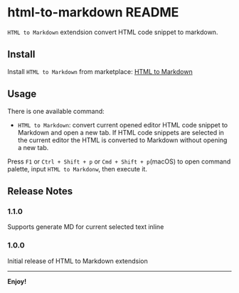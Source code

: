 # html-to-markdown README

`HTML to Markdown` extendsion convert HTML code snippet to markdown.

## Install

Install `HTML to Markdown` from marketplace: [HTML to Markdown](https://marketplace.visualstudio.com/items?itemName=YangtangWu.html-to-markdown)

## Usage

There is one available command:

- `HTML to Markdown`: convert current opened editor HTML code snippet to Markdown and open a new tab. If HTML code snippets are selected in the current editor the HTML is converted to Markdown without opening a new tab.

Press `F1` or `Ctrl + Shift + p` or `Cmd + Shift + p`(macOS) to open command palette, input `HTML to Markdonw`, then execute it.

## Release Notes

### 1.1.0

Supports generate MD for current selected text inline

### 1.0.0

Initial release of HTML to Markdown extendsion

-----------------------------------------------------------------------------------------------------------

**Enjoy!**
